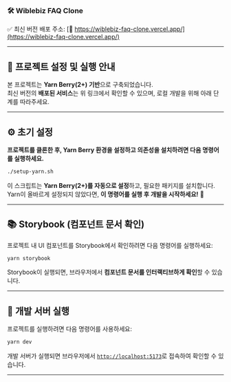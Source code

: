 ### 🛠 **Wiblebiz FAQ Clone**  
✅ 최신 버전 배포 주소: [🔗 https://wiblebiz-faq-clone.vercel.app/](https://wiblebiz-faq-clone.vercel.app/)  

---

## 🚀 **프로젝트 설정 및 실행 안내**  
본 프로젝트는 **Yarn Berry(2+) 기반**으로 구축되었습니다.  
최신 버전의 **배포된 서비스**는 위 링크에서 확인할 수 있으며, 로컬 개발을 위해 아래 단계를 따라주세요.  

---

## ⚙️ **초기 설정**  
**프로젝트를 클론한 후, Yarn Berry 환경을 설정하고 의존성을 설치하려면 다음 명령어를 실행하세요.**  
```bash
./setup-yarn.sh
```
이 스크립트는 **Yarn Berry(2+)를 자동으로 설정**하고, 필요한 패키지를 설치합니다.  
Yarn이 올바르게 설정되지 않았다면, **이 명령어를 실행 후 개발을 시작하세요!** 🚀  

---

## 📚 **Storybook (컴포넌트 문서 확인)**  
프로젝트 내 UI 컴포넌트를 Storybook에서 확인하려면 다음 명령어를 실행하세요:  
```bash
yarn storybook
```
Storybook이 실행되면, 브라우저에서 **컴포넌트 문서를 인터랙티브하게 확인**할 수 있습니다.  

---

## 🚀 **개발 서버 실행**  
프로젝트를 실행하려면 다음 명령어를 사용하세요:  
```bash
yarn dev
```
개발 서버가 실행되면 브라우저에서 [`http://localhost:5173`](http://localhost:5173)로 접속하여 확인할 수 있습니다.  

---